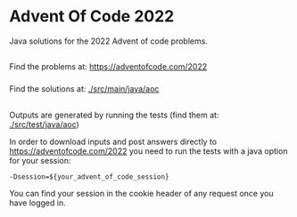 # Advent Of Code 2022
Java solutions for the 2022 Advent of code problems.
##
Find the problems at: https://adventofcode.com/2022
###
Find the solutions at: <a href="https://github.com/mihail-m/AdventOfCode2022/tree/main/src/main/java/aoc">./src/main/java/aoc</a>
##
Outputs are generated by running the tests (find them at: <a href="https://github.com/mihail-m/AdventOfCode2022/tree/main/src/test/java/aoc">./src/test/java/aoc</a>)

In order to download inputs and post answers directly to https://adventofcode.com/2022 you need to run the tests with a java option for your session:
```
-Dsession=${your_advent_of_code_session}
```
You can find your session in the cookie header of any request once you have logged in.